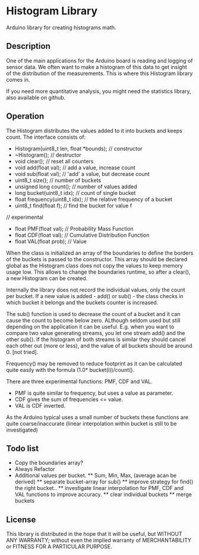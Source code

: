 # Histogram Library

Arduino library for creating histograms math.

## Description

One of the main applications for the Arduino board is reading and logging of sensor data.
We often want to make a histogram of this data to get insight of the distribution of the
measurements. This is where this Histogram library comes in.

If you need more quantitative analysis, you might need the statistics library, also available on github.

## Operation

The Histogram distributes the values added to it into buckets and keeps count.
The interface consists of:

* Histogram(uint8_t len, float *bounds);  // constructor
* ~Histogram();                           // destructor
* void clear();                           // reset all counters
* void add(float val);                    // add a value, increase count
* void sub(float val);                    // 'add' a value, but decrease count
* uint8_t size();                         // number of buckets
* unsigned long count();                  // number of values added
* long bucket(uint8_t idx);               // count of single bucket
* float frequency(uint8_t idx);           // the relative frequency of a bucket
* uint8_t find(float f);                  // find the bucket for value f

// experimental
* float PMF(float val);       // Probability Mass Function
* float CDF(float val);       // Cumulative Distribution Function
* float VAL(float prob);      // Value

When the class is initialized an array of the boundaries to define the borders of the
buckets is passed to the constructor. This array should be declared global as the
Histogram class does not copy the values to keep memory usage low. This allows to change
the boundaries runtime, so after a clear(), a new Histogram can be created.

Internally the library does not record the individual values, only the count per bucket.
If a new value is added - add() or sub() - the class checks in which bucket it belongs
and the buckets counter is increased.

The sub() function is used to decrease the count of a bucket and it can cause the count
to become below zero. ALthough seldom used but still depending on the application it can
be useful. E.g. when you want to compare two value generating streams, you let one stream
add() and the other sub(). If the histogram of both streams is similar they should cancel 
each other out (more or less), and the value of all buckets should be around 0. [not tried].

Frequency() may be removed to reduce footprint as it can be calculated quite easily with
the formula (1.0* bucket(i))/count().

There are three experimental functions: PMF, CDF and VAL.
* PMF is quite similar to frequency, but uses a value as parameter.
* CDF gives the sum of frequencies <= value.
* VAL is CDF inverted.

As the Arduino typical uses a small number of buckets these functions are quite 
coarse/inaccurate (linear interpolation within bucket is still to be investigated)

## Todo list

* Copy the boundaries array?
* Always Refactor
* Additional values per bucket.
** Sum, Min, Max, (average acan be derived)
** separate bucket-array for sub()
** improve strategy for find() the right bucket..
** investigate linear interpolation for PMF, CDF and VAL functions to improve accuracy.
** clear individual buckets
** merge buckets


## License

This library is distributed in the hope that it will be useful,
but WITHOUT ANY WARRANTY; without even the implied warranty of
MERCHANTABILITY or FITNESS FOR A PARTICULAR PURPOSE.


